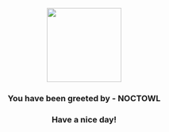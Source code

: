 <p align="center">
            <img src="https://raw.githubusercontent.com/PokeAPI/sprites/master/sprites/pokemon/164.png" width="150" height="150">
          </p>
          <h3 align="center">You have been greeted by - <b>NOCTOWL</b></h3>
          <h3 align="center">Have a nice day!</h3>

